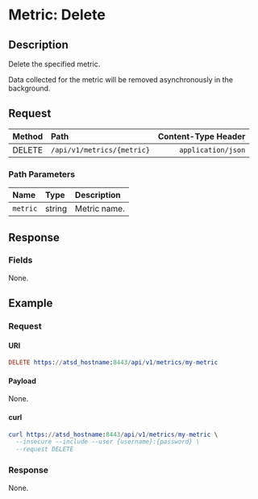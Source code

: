 # Metric: Delete

## Description

Delete the specified metric.

Data collected for the metric will be removed asynchronously in the background.

## Request

| **Method** | **Path** | **Content-Type Header**|
|:---|:---|---:|
| DELETE | `/api/v1/metrics/{metric}` | `application/json` |

### Path Parameters

|**Name**|**Type**|**Description**|
|:---|:---|:---|
| `metric` |string|Metric name.|

## Response

### Fields

None.

## Example

### Request

#### URI

```elm
DELETE https://atsd_hostname:8443/api/v1/metrics/my-metric
```

#### Payload

None.

#### curl

```elm
curl https://atsd_hostname:8443/api/v1/metrics/my-metric \
  --insecure --include --user {username}:{password} \
  --request DELETE
```

### Response

None.